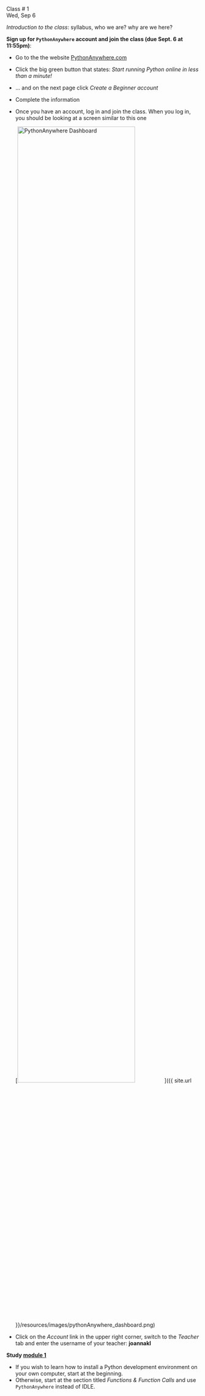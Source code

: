 

<div class="lecture1">



<div class="column_date">
<p markdown="block">

Class # 1 <br> 
Wed, Sep 6 

</p>
</div>



<div class="column_materials" >
<p markdown="block">

*Introduction to the class*: syllabus, who we are? why are we here? <br>

</p>
</div>



<div class="column_assign">
<p markdown="block">

**Sign up for `PythonAnywhere` account and join the class (due Sept. 6 at 11:55pm)**:

* Go to the the website [PythonAnywhere.com](https://www.pythonanywhere.com/)
* Click the big green button that states: *Start running Python online in less than a minute!*
* ... and on the next page click *Create a Beginner account* 
* Complete the information 
* Once you have an account, log in and join the class. When you log in, you should be looking 
at a screen similar to this one 

    [<img src="{{ site.url }}/resources/images/pythonAnywhere_dashboard.png" alt="PythonAnywhere Dashboard" style="width: 80%;"/>]({{ site.url }}/resources/images/pythonAnywhere_dashboard.png)
* Click on the *Account* link in the upper right corner, switch to the *Teacher* tab and
enter the username of your teacher: **joannakl** 


**Study [module 1]({{modules}}/module01.php)**

* If you wish to learn how to install a Python development environment on your own computer, start at the beginning. 
* Otherwise, start at the section titled *Functions & Function Calls* and use `PythonAnywhere` instead of IDLE.           


</p>
</div>

</div>
